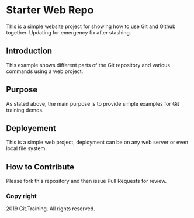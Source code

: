# Starter Web Repo

This is a simple website project for showing how to use Git and Github together.
Updating for emergency fix after stashing.

## Introduction

This example shows different parts of the Git repository and various commands using a web project.

## Purpose

As stated above, the main purpose is to provide simple examples for Git training demos.

## Deployement

This is a simple web project, deployment can be on any web server or even local file system.

## How to Contribute

Please fork this repository and then issue Pull Requests for review.

### Copy right

2019 Git.Training. All rights reserved.